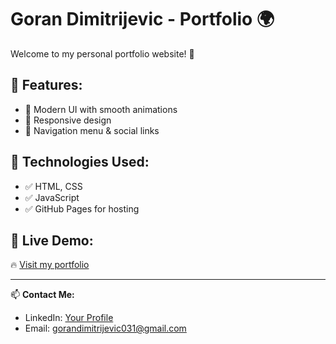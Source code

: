 # Goran Dimitrijevic - Portfolio 🌍

Welcome to my personal portfolio website! 🚀

## 📌 Features:
- 🔹 Modern UI with smooth animations
- 🔹 Responsive design
- 🔹 Navigation menu & social links

## 📌 Technologies Used:
- ✅ HTML, CSS
- ✅ JavaScript
- ✅ GitHub Pages for hosting

## 🔗 Live Demo:
🔥 [Visit my portfolio](https://DimiG031.github.io/)

---
📫 **Contact Me:**  
- LinkedIn: [Your Profile](https://www.linkedin.com/in/goran-dimitrijevic-dimi-874919138/)  
- Email: gorandimitrijevic031@gmail.com  
